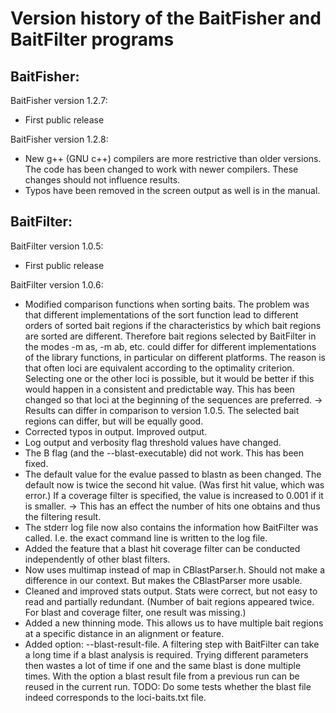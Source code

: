 Version history of the BaitFisher and BaitFilter programs
=========================================================

BaitFisher:
-----------

BaitFisher version 1.2.7:
*   First public release

BaitFisher version 1.2.8:	
*   New g++ (GNU c++) compilers are more restrictive than older versions. The code has been changed to work with newer compilers. These changes should not influence results.
*   Typos have been removed in the screen output as well is in the manual.


BaitFilter:
-----------

BaitFilter version 1.0.5:
*   First public release

BaitFilter version 1.0.6:
* Modified comparison functions when sorting baits. The problem was that different implementations of the sort function lead to different orders of sorted bait regions if the characteristics by which bait regions are sorted are different. Therefore bait regions selected by BaitFilter in the modes -m as, -m ab, etc. could differ for different implementations of the library functions, in particular on different platforms. The reason is that often loci are equivalent according to the optimality criterion. Selecting one or the other loci is possible, but it would be better if this would happen in a consistent and predictable way. This has been changed so that loci at the beginning of the sequences are preferred. -> Results can differ in comparison to version 1.0.5. The selected bait regions  can differ, but will be equally good.
* Corrected typos in output. Improved output.
* Log output and verbosity flag threshold values have changed.
* The B flag (and the --blast-executable) did not work. This has been fixed.
* The default value for the evalue passed to blastn as been changed. The default now is twice the second hit value. (Was first hit value, which was error.) If a coverage filter is specified, the value is increased to 0.001 if it is smaller. -> This has an effect the number of hits one obtains and thus the filtering result.
* The stderr log file now also contains the information how BaitFilter was called. I.e. the exact command line is written to the log file.
* Added the feature that a blast hit coverage filter can be conducted independently of other blast filters.
* Now uses multimap instead of map in CBlastParser.h. Should not make a difference in our context. But makes the CBlastParser more usable.
* Cleaned and improved stats output. Stats were correct, but not easy to read and partially redundant. (Number of bait regions appeared twice. For blast and coverage filter, one result was missing.)
* Added a new thinning mode. This allows us to have multiple bait regions at a specific distance in an alignment or feature.
* Added option: --blast-result-file. A filtering step with BaitFilter can take a long time if a blast analysis is required. Trying different parameters then wastes a lot of time if one and the same blast is done multiple times. With the option a blast result file from a previous run can be reused in the current run. TODO: Do some tests whether the blast file indeed corresponds to the loci-baits.txt file.
